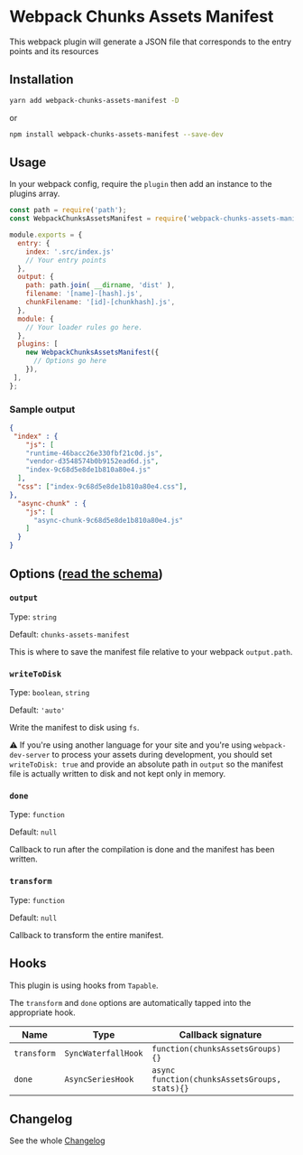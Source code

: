 # Webpack Chunks Assets Manifest
This webpack plugin will generate a JSON file that corresponds to the entry points and its resources
## Installation
```bash
yarn add webpack-chunks-assets-manifest -D
```
or
```bash
npm install webpack-chunks-assets-manifest --save-dev
```
## Usage
In your webpack config, require the `plugin` then add an instance to the plugins array.

```javascript
const path = require('path');
const WebpackChunksAssetsManifest = require('webpack-chunks-assets-manifest');

module.exports = {
  entry: {
    index: '.src/index.js'
    // Your entry points
  },
  output: {
    path: path.join( __dirname, 'dist' ),
    filename: '[name]-[hash].js',
    chunkFilename: '[id]-[chunkhash].js',
  },
  module: {
    // Your loader rules go here.
  },
  plugins: [
    new WebpackChunksAssetsManifest({
      // Options go here
    }),
 ],
};
```
### Sample output
```json
{
 "index" : {
    "js": [
    "runtime-46bacc26e330fbf21c0d.js",
    "vendor-d3548574b0b9152ead6d.js",
    "index-9c68d5e8de1b810a80e4.js"
  ],
  "css": ["index-9c68d5e8de1b810a80e4.css"],
},
  "async-chunk" : {
    "js": [
      "async-chunk-9c68d5e8de1b810a80e4.js"
    ]
  }
}
```

## Options ([read the schema](src/options-schema.json))
### `output`
Type: `string`

Default: `chunks-assets-manifest`

This is where to save the manifest file relative to your webpack `output.path`.

### `writeToDisk`

Type: `boolean`, `string`

Default: `'auto'`

Write the manifest to disk using `fs`.

:warning: If you're using another language for your site and you're using `webpack-dev-server` to process your assets during development,
you should set `writeToDisk: true` and provide an absolute path in `output` so the manifest file is actually written to disk and not kept only in memory.

### `done`

Type: `function`

Default: `null`

Callback to run after the compilation is done and the manifest has been written.

### `transform`

Type: `function`

Default: `null`

Callback to transform the entire manifest.


## Hooks
This plugin is using hooks from `Tapable`.

The `transform` and `done` options are automatically tapped into the appropriate hook.

| Name | Type | Callback signature |
| ---- | ---- | --------- |
| `transform` | `SyncWaterfallHook` | `function(chunksAssetsGroups){}` |
| `done` | `AsyncSeriesHook` | `async function(chunksAssetsGroups, stats){}` |


## Changelog
See the whole [Changelog](/docs/CHANGELOG.md)
